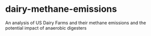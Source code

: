 # dairy-methane-emissions
An analysis of US Dairy Farms and their methane emissions and the potential impact of anaerobic digesters
